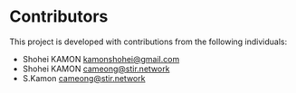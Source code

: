 # Contributors

This project is developed with contributions from the following individuals:

<!-- The list below is automatically generated. Do not edit manually. -->

- Shohei KAMON <kamonshohei@gmail.com>
- Shohei KAMON <cameong@stir.network>
- S.Kamon <cameong@stir.network>
